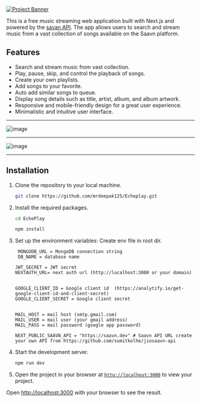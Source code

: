    [![Project Banner](https://res.cloudinary.com/djdi5hkyx/image/upload/v1722598011/logo-white_cdtrzl.png)](https://echoplay.netlify.app/)

This is a free music streaming web application built with Next.js and powered by the [savan API](https://github.com/sumitkolhe/jiosaavn-api). The app allows users to search and stream music from a vast collection of songs available on the Saavn platform.

## Features
* Search and stream music from vast collection.
* Play, pause, skip, and control the playback of songs.
* Create your own playlists.
* Add songs to your favorite.
* Auto add similar songs to queue.
* Display song details such as title, artist, album, and album artwork.
* Responsive and mobile-friendly design for a great user experience.
* Minimalistic and intuitive user interface.
***
![image](https://res.cloudinary.com/djdi5hkyx/image/upload/v1722598299/Screenshot_2024-08-02_170023_zc8idt.png)
___
![image](https://res.cloudinary.com/djdi5hkyx/image/upload/v1722598299/Screenshot_2024-08-02_165953_bywfh1.png)


***
## Installation

1. Clone the repository to your local machine.
    ```sh
    git clone https://github.com/mrdeepak125/Echoplay.git
    ```

2. Install the required packages.
    ```sh
    cd EchoPlay
    ```
    ```sh
    npm install
    ```

3. Set up the environment variables:
    Create env file in root dir.
   ```
    MONGODB_URL = MongoDB connection string
    DB_NAME = database name

   JWT_SECRET = JWT secret
   NEXTAUTH_URL= next auth url (http://localhost:3000 or your domain)

   
   GOOGLE_CLIENT_ID = Google client id  (https://analytify.io/get-google-client-id-and-client-secret)
   GOOGLE_CLIENT_SECRET = Google client secret


   MAIL_HOST = mail host (smtp.gmail.com)
   MAIL_USER = mail user (your gmail address)
   MAIL_PASS = mail password (google app password)

   NEXT_PUBLIC_SAAVN_API = "https://saavn.dev" # Saavn API URL create your own API from https://github.com/sumitkolhe/jiosaavn-api 
   ```

5. Start the development server.
    ```sh
    npm run dev
    ```

6. Open the project in your browser at [`http://localhost:3000`](http://localhost:3000) to view your project.

Open [http://localhost:3000](http://localhost:3000) with your browser to see the result.


